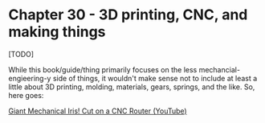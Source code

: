 

# Chapter 30 - 3D printing, CNC, and making things

[TODO]

While this book/guide/thing primarily focuses on the less mechancial-engieering-y side of things, it wouldn't make sense not to include at least a little about 3D printing, molding, materials, gears, springs, and the like. So, here goes:



[Giant Mechanical Iris! Cut on a CNC Router (YouTube)](https://www.youtube.com/watch?v=u9KHhsnLhfM&list=PL5cGwrD7cv8hK-qxPqRB25Dzs0BtLWhXz)